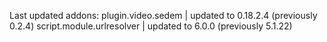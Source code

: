 Last updated addons:
plugin.video.sedem | updated to 0.18.2.4 (previously 0.2.4)
script.module.urlresolver | updated to 6.0.0 (previously 5.1.22)
